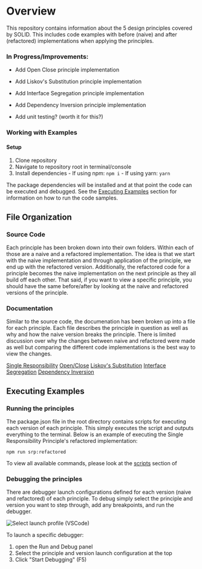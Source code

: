 # Overview
This repository contains information about the 5 design principles covered by SOLID. This includes code examples with before (naive) and after (refactored) implementations when applying the principles.

### In Progress/Improvements:
- Add Open Close principle implementation
- Add Liskov's Substitution principle implementation
- Add Interface Segregation principle implementation
- Add Dependency Inversion principle implementation

- Add unit testing? (worth it for this?)

### Working with Examples
#### Setup
1. Clone repository
2. Navigate to repository root in terminal/console
3. Install dependencies
		- If using npm: ```npm i```
		- If using yarn: ```yarn```

The package dependencies will be installed and at that point the code can be executed and debugged. See the [Executing Examples](#executing-examples) section for information on how to run the code samples.

## File Organization
### Source Code
Each principle has been broken down into their own folders. Within each of those are a naive and a refactored implementation. The idea is that we start with the naive implementation and through application of the principle, we end up with the refactored version. Additionally, the refactored code for a principle becomes the naive implementation on the next principle as they all build off each other. That said, if you want to view a specific principle, you should have the same before/after by looking at the naive and refactored versions of the principle.

### Documentation
Similar to the source code, the documenation has been broken up into a file for each principle. Each file describes the principle in question as well as why and how the naive version breaks the principle. There is limited discussion over why the changes between naive and refactored were made as well but comparing the different code implementations is the best way to view the changes.

[Single Responsibility](src/documentation/1_single_responsibility.md)
[Open/Close](src/documentation/2_open_closed.md)
[Liskov's Substitution](src/documentation/3_liskovs_substitution.md)
[Interface Segregation](src/documentation/4_interface_segregation.md)
[Dependency Inversion](src/documentation/5_dependency_inversion.md)

## Executing Examples
### Running the principles
The package.json file in the root directory contains scripts for executing each version of each principle. This simply executes the script and outputs everything to the terminal. Below is an example of executing the Single Responsibility Principle's refactored implementation:

```npm run srp:refactored```

To view all available commands, please look at the [scripts](./package.json) section of

### Debugging the principles
There are debugger launch configurations defined for each version (naive and refactored) of each principle. To debug simply select the principle and version you want to step through, add any breakpoints, and run the debugger.

![Select launch profile (VSCode)](./src/documentation/images/launchProfileSelection.png)

To launch a specific debugger:
1. open the Run and Debug panel
2. Select the principle and version launch configuration at the top
3. Click "Start Debugging" (F5)

